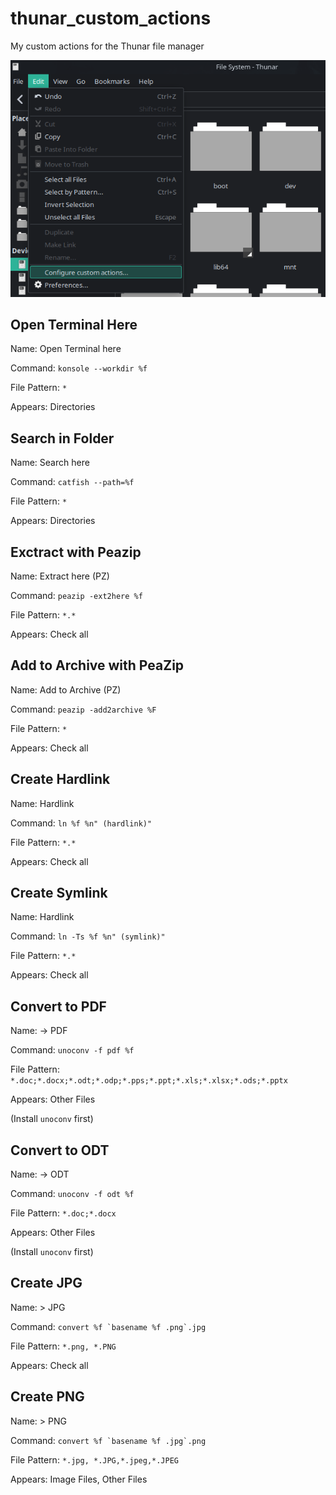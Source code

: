 # thunar_custom_actions
My custom actions for the Thunar file manager

![Thunar](https://raw.githubusercontent.com/savetier/thunar_custom_actions/main/thunar.png)


## Open Terminal Here

Name: Open Terminal here

Command: ```konsole --workdir %f```

File Pattern: ```*```

Appears: Directories

## Search in Folder

Name: Search here

Command: ```catfish --path=%f```

File Pattern: ```*```

Appears: Directories


## Exctract with Peazip

Name: Extract here (PZ)

Command: ```peazip -ext2here %f```

File Pattern: ```*.*```

Appears: Check all

## Add to Archive with PeaZip

Name: Add to Archive (PZ)

Command: ```peazip -add2archive %F```

File Pattern: ```*```

Appears: Check all

## Create Hardlink

Name: Hardlink

Command: ```ln %f %n" (hardlink)"```

File Pattern: ```*.*```

Appears: Check all

## Create Symlink

Name: Hardlink

Command: ```ln -Ts %f %n" (symlink)"```

File Pattern: ```*.*```

Appears: Check all

## Convert to PDF

Name: -> PDF

Command: ```unoconv -f pdf %f```

File Pattern: ```*.doc;*.docx;*.odt;*.odp;*.pps;*.ppt;*.xls;*.xlsx;*.ods;*.pptx```

Appears: Other Files

(Install ```unoconv``` first)

## Convert to ODT

Name: -> ODT

Command: ```unoconv -f odt %f```

File Pattern: ```*.doc;*.docx```

Appears: Other Files

(Install ```unoconv``` first)

## Create JPG

Name: > JPG

Command: ```convert %f `basename %f .png`.jpg```

File Pattern: ```*.png, *.PNG```

Appears: Check all

## Create PNG

Name: > PNG

Command: ```convert %f `basename %f .jpg`.png```

File Pattern: ```*.jpg, *.JPG,*.jpeg,*.JPEG```

Appears: Image Files, Other Files

